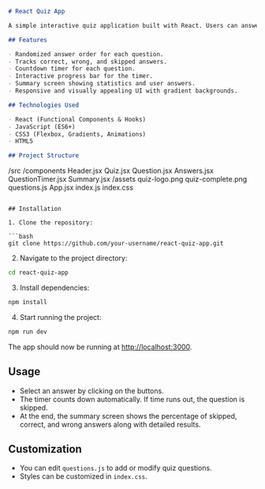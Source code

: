  
```markdown
# React Quiz App

A simple interactive quiz application built with React. Users can answer multiple-choice questions, skip questions, and see a summary of their results at the end.

## Features

- Randomized answer order for each question.
- Tracks correct, wrong, and skipped answers.
- Countdown timer for each question.
- Interactive progress bar for the timer.
- Summary screen showing statistics and user answers.
- Responsive and visually appealing UI with gradient backgrounds.

## Technologies Used

- React (Functional Components & Hooks)
- JavaScript (ES6+)
- CSS3 (Flexbox, Gradients, Animations)
- HTML5

## Project Structure

```

/src
/components
Header.jsx
Quiz.jsx
Question.jsx
Answers.jsx
QuestionTimer.jsx
Summary.jsx
/assets
quiz-logo.png
quiz-complete.png
questions.js
App.jsx
index.js
index.css

````

## Installation

1. Clone the repository:

```bash
git clone https://github.com/your-username/react-quiz-app.git
````

2. Navigate to the project directory:

```bash
cd react-quiz-app
```

3. Install dependencies:

```bash
npm install
```

4. Start running the project:

```bash
npm run dev
```

The app should now be running at [http://localhost:3000](http://localhost:3000).

## Usage

* Select an answer by clicking on the buttons.
* The timer counts down automatically. If time runs out, the question is skipped.
* At the end, the summary screen shows the percentage of skipped, correct, and wrong answers along with detailed results.

## Customization

* You can edit `questions.js` to add or modify quiz questions.
* Styles can be customized in `index.css`.

```


 
